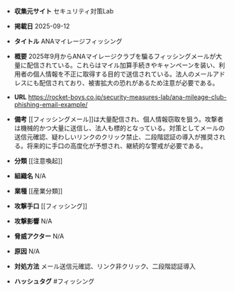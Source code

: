 - **収集元サイト**
セキュリティ対策Lab

- **掲載日**
2025-09-12

- **タイトル**
ANAマイレージフィッシング

- **概要**
2025年9月からANAマイレージクラブを騙るフィッシングメールが大量に配信されている。これらはマイル加算手続きやキャンペーンを装い、利用者の個人情報を不正に取得する目的で送信されている。法人のメールアドレスにも配信されており、被害拡大の恐れがあるため注意が必要である。

- **URL**
https://rocket-boys.co.jp/security-measures-lab/ana-mileage-club-phishing-email-example/

- **備考**
[[フィッシングメール]]は大量配信され、個人情報窃取を狙う。攻撃者は機械的かつ大量に送信し、法人も標的となっている。対策としてメールの送信元確認、疑わしいリンクのクリック禁止、二段階認証の導入が推奨される。将来的に手口の高度化が予想され、継続的な警戒が必要である。

- **分類**
[[注意喚起]]

- **組織名**
N/A

- **業種**
[[産業分類]]

- **攻撃手口**
[[フィッシング]]

- **攻撃影響**
N/A

- **脅威アクター**
N/A

- **原因**
N/A

- **対処方法**
メール送信元確認、リンク非クリック、二段階認証導入

- **ハッシュタグ**
#フィッシング
